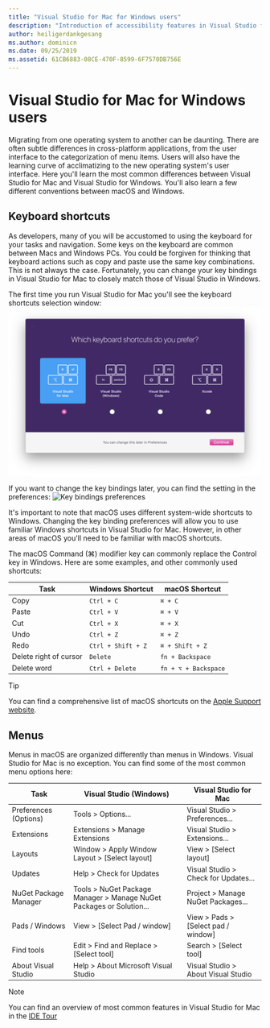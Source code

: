 ```yaml
---
title: "Visual Studio for Mac for Windows users"
description: "Introduction of accessibility features in Visual Studio for Mac and how they can be enabled."
author: heiligerdankgesang
ms.author: dominicn
ms.date: 09/25/2019
ms.assetid: 61CB6883-08CE-470F-8599-6F7570DB756E
---
```


# Visual Studio for Mac for Windows users

Migrating from one operating system to another can be daunting. There are often subtle differences in cross-platform applications, from the user interface to the categorization of menu items. Users will also have the learning curve of acclimatizing to the new operating system's user interface. Here you'll learn the most common differences between Visual Studio for Mac and Visual Studio for Windows. You'll also learn a few different conventions between macOS and Windows.

## Keyboard shortcuts

As developers, many of you will be accustomed to using the keyboard for your tasks and navigation. Some keys on the keyboard are common between Macs and Windows PCs. You could be forgiven for thinking that keyboard actions such as copy and paste use the same key combinations. This is not always the case. Fortunately, you can change your key bindings in Visual Studio for Mac to closely match those of Visual Studio in Windows.

The first time you run Visual Studio for Mac you'll see the keyboard shortcuts selection window:
![Key bindings window](media/ide-tour-2019-keyboard-shortcut.png)

If you want to change the key bindings later, you can find the setting in the preferences:
![Key bindings preferences](media/customizing-the-ide-image10a.png)

It's important to note that macOS uses different system-wide shortcuts to Windows. Changing the key binding preferences will allow you to use familiar Windows shortcuts in Visual Studio for Mac. However, in other areas of macOS you'll need to be familiar with macOS shortcuts.

The macOS Command (⌘) modifier key can commonly replace the Control key in Windows. Here are some examples, and other commonly used shortcuts:

|Task                   |Windows Shortcut         |macOS Shortcut      |
|-----------------------|-------------------------|--------------------|
|Copy                   |`Ctrl + C`               |`⌘ + C`             |
|Paste                  |`Ctrl + V`               |`⌘ + V`             |
|Cut                    |`Ctrl + X`               |`⌘ + X`             |
|Undo                   |`Ctrl + Z`               |`⌘ + Z`             |
|Redo                   |`Ctrl + Shift + Z`       |`⌘ + Shift + Z`     |
|Delete right of cursor |`Delete`                 |`fn + Backspace`    |
|Delete word            |`Ctrl + Delete`          |`fn + ⌥ + Backspace`|

> [!TIP]
> You can find a comprehensive list of macOS shortcuts on the [Apple Support website](https://support.apple.com/en-us/HT201236).

## Menus

Menus in macOS are organized differently than menus in Windows. Visual Studio for Mac is no exception. You can find some of the most common menu options here:

|Task                   |Visual Studio (Windows)                                              |Visual Studio for Mac                |
|-----------------------|---------------------------------------------------------------------|-------------------------------------|
|Preferences (Options)  |Tools > Options...                                                   |Visual Studio > Preferences...       |
|Extensions             |Extensions > Manage Extensions                                       |Visual Studio > Extensions...        |
|Layouts                |Window > Apply Window Layout > [Select layout]                       |View > [Select layout]               |
|Updates                |Help > Check for Updates                                             |Visual Studio > Check for Updates... |
|NuGet Package Manager  |Tools > NuGet Package Manager > Manage NuGet Packages or Solution... |Project > Manage NuGet Packages...   |
|Pads / Windows         |View > [Select Pad / window]                                         |View > Pads > [Select pad / window]  |
|Find tools             |Edit > Find and Replace > [Select tool]                              |Search > [Select tool]               |
|About Visual Studio    |Help > About Microsoft Visual Studio                                 |Visual Studio > About Visual Studio  

> [!NOTE]
> You can find an overview of most common features in Visual Studio for Mac in the [IDE Tour](ide-tour.md)